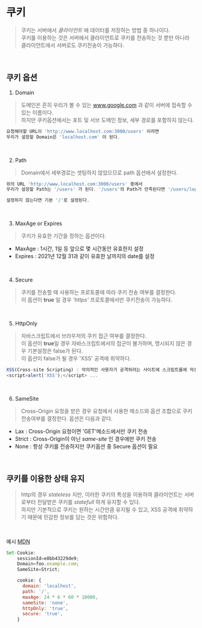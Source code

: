 # **쿠키**

 > 쿠키는 서버에서 *클라이언트* 에 데이터를 저장하는 방법 중 하나이다. <br>
 쿠키를 이용하는 것은 서버에서 클라이언트로 쿠키를 전송하는 것 뿐만 아니라 클라이언트에서 서버로도 쿠키전송이 가능하다.

<br>

 ## 쿠키 옵션
 1. Domain 
 > 도메인은 흔히 우리가 볼 수 있는 www.google.com 과 같이 서버에 접속할 수 있는 이름이다. <br>
 하지만 쿠키옵션에서는 포트 및 서브 도메인 정보, 세부 경로를 포함하지 않는다.
 ```js
 요청해야할 URL이 'http://www.localhost.com:3000/users' 이라면
 우리가 설장할 Domain은 'localhost.com' 이 된다.
 ```

 <br>

 2. Path
 > Domain에서 세부경로는 셋팅하지 않았으므로 path 옵션에서 설정한다.
  ```js
 위의 URL 'http://www.localhost.com:3000/users' 중에서
 우리가 설장할 Path는 '/users' 가 된다. '/users'의 Path가 만족된다면 '/users/login' 으로도 쿠키전송이 가능하다.

 설정하지 않는다면 기본 '/'로 설정된다.
 ```

 <br>

 3. MaxAge or Expires
 > 쿠키가 유효한 기간을 정하는 옵션이다. <br>
 - MaxAge : 1시간, 1일 등 앞으로 몇 시간동안 유효한지 설정
 - Expires : 2021년 12월 31과 같이 유효한 날까지의 date를 설정

 <br>

 4. Secure
 > 쿠키를 전송할 때 사용하는 프로토콜에 따라 쿠키 전송 여부를 결정한다. <br>
 이 옵션이 **true** 일 경우  *'https'* 프로토콜에서만 쿠키전송이 가능하다.

<br>

5. HttpOnly
> 자바스크립트에서 브라우저의 쿠키 접근 여부를 결정한다. <br>
이 옵션이 **true**일 경우 자바스크립트에서의 접군이 불가하며, 명시되지 않은 경우 기본설정은 false가 된다. <br>
이 옵션이 false가 될 경우 'XSS' 공격에 취약하다.

 ```js
 XSS(Cross-site Scripting) : 악의적인 사용자가 공격하려는 사이트에 스크립트를에 악성코드를 넣어 접속하는 사용자의 쿠키 등의 정보를 탈취
<script>alert('XSS');</script> ...
 ```

<br>

6. SameSite
> Cross-Origin 요청을 받은 경우 요청에서 사용한 메소드와 옵션 조합으로 쿠키 전송여부를 결정한다. 옵션은 다음과 같다.
* Lax : Cross-Origin 요청이면 'GET'메소드에서만 쿠키 전송
* Strict : Cross-Origin이 아닌 *same-site* 인 경우에만 쿠키 전송
* None : 항상 쿠키를 전송하지만 쿠키옵션 중 Secure 옵션이 필요

<br>

## 쿠키를 이용한 상태 유지
> http의 경우 *stateless* 지만, 이러한 쿠키의 특성을 이용하여 클라이언트는 서버로부터 전달받은 쿠키를 *statefull* 하게 유지할 수 있다. <br>
하지만 기본적으로 쿠키는 원하는 시간만큼 유지될 수 있고, XSS 공격에 취약하기 때문에 민감한 정보를 담는 것은 위험하다.

<br>

예시 [MDN](https://developer.mozilla.org/en-US/docs/Web/HTTP/Headers/Set-Cookie)
```js
Set-Cookie: 
    sessionId=e8bb43229de9; 
    Domain=foo.example.com;
    SameSite=Strict;
```
```js
    cookie: {
      domain: 'localhost',
      path: '/',
      maxAge: 24 * 6 * 60 * 10000,
      sameSite: 'none',
      httpOnly: 'true',
      secure: 'true',
    }
```

